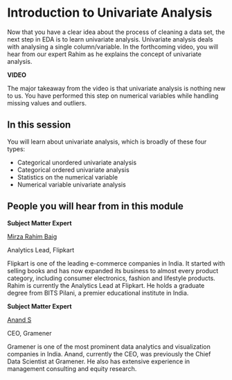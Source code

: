 ﻿# Introduction to Univariate Analysis

Now that you have a clear idea about the process of cleaning a data set, the next step in EDA is to learn univariate analysis. Univariate analysis deals with analysing a single column/variable. In the forthcoming video, you will hear from our expert Rahim as he explains the concept of univariate analysis.      

**VIDEO**   

The major takeaway from the video is that univariate analysis is nothing new to us. You have performed this step on numerical variables while handling missing values and outliers.

## In this session

You will learn about univariate analysis, which is broadly of these four types:

- Categorical unordered univariate analysis
- Categorical ordered univariate analysis
- Statistics on the numerical variable
- Numerical variable univariate analysis

## People you will hear from in this module

**Subject Matter Expert**

[Mirza Rahim Baig](https://www.linkedin.com/in/rahim-baig)

Analytics Lead, Flipkart

Flipkart is one of the leading e-commerce companies in India. It started with selling books and has now expanded its business to almost every product category, including consumer electronics, fashion and lifestyle products. Rahim is currently the Analytics Lead at Flipkart. He holds a graduate degree from BITS Pilani, a premier educational institute in India.

**Subject Matter Expert**

[Anand S](https://www.linkedin.com/in/sanand0)

CEO, Gramener

Gramener is one of the most prominent data analytics and visualization companies in India. Anand, currently the CEO, was previously the Chief Data Scientist at Gramener. He also has extensive experience in management consulting and equity research.  
